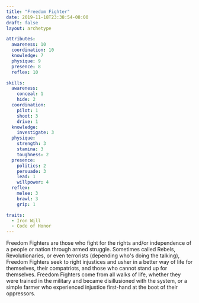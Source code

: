 ```yaml
---
title: "Freedom Fighter"
date: 2019-11-18T23:38:54-08:00
draft: false
layout: archetype 

attributes:
  awareness: 10
  coordination: 10
  knowledge: 7
  physique: 9
  presence: 8
  reflex: 10

skills:
  awareness:
    conceal: 1
    hide: 2
  coordination:
    pilot: 1
    shoot: 3
    drive: 1
  knowledge:
    investigate: 3
  physique:
    strength: 3
    stamina: 3
    toughness: 2
  presence:
    politics: 2
    persuade: 3
    lead: 1
    willpower: 4
  reflex:
    melee: 3
    brawl: 3
    grip: 1

traits:
  - Iron Will
  - Code of Honor
---
```

Freedom Fighters are those who fight for the rights and/or independence of a people or nation through armed struggle. Sometimes called Rebels, Revolutionaries, or even terrorists (depending who's doing the talking), Freedom Fighters seek to right injustices and usher in a better way of life for themselves, their compatriots, and those who cannot stand up for themselves. Freedom Fighters come from all walks of life, whether they were trained in the military and became disillusioned with the system, or a simple farmer who experienced injustice first-hand at the boot of their oppressors.
